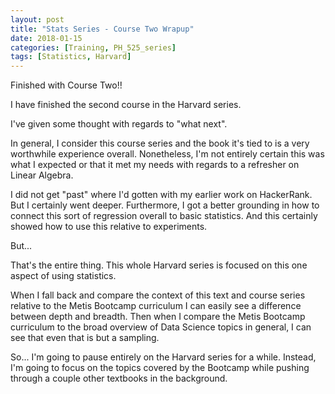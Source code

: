 ```yaml
---
layout: post
title: "Stats Series - Course Two Wrapup"
date: 2018-01-15
categories: [Training, PH_525_series]
tags: [Statistics, Harvard]
---
```


Finished with Course Two!!

I have finished the second course in the Harvard series.

I've given some thought with regards to "what next".

In general, I consider this course series and the book it's tied to is a very worthwhile experience
overall.  Nonetheless, I'm not entirely certain this was what I expected or that it met my needs
with regards to a refresher on Linear Algebra.

I did not get "past" where I'd gotten with my earlier work on HackerRank.  But I certainly went deeper. 
Furthermore, I got a better grounding in how to connect this sort of regression overall to basic
statistics.  And this certainly showed how to use this relative to experiments.

But...

That's the entire thing.  This whole Harvard series is focused on this one aspect of using statistics.

When I fall back and compare the context of this text and course series relative to the Metis Bootcamp
curriculum I can easily see a difference between depth and breadth.  Then when I compare the Metis Bootcamp
curriculum to the broad overview of Data Science topics in general, I can see that even that is but a sampling.

So... I'm going to pause entirely on the Harvard series for a while.  Instead, I'm going to focus on the
topics covered by the Bootcamp while pushing through a couple other textbooks in the background.

